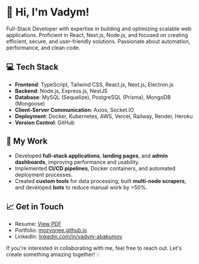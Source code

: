 # 👋 Hi, I'm Vadym!

Full-Stack Developer with expertise in building and optimizing scalable web applications. Proficient in React, Next.js, Node.js, and focused on creating efficient, secure, and user-friendly solutions. Passionate about automation, performance, and clean code.

## 💻 Tech Stack
- **Frontend**: TypeScript, Tailwind CSS, React.js, Next.js, Electron.js
- **Backend**: Node.js, Express.js, NestJS
- **Database**: MySQL (Sequelize), PostgreSQL (Prisma), MongoDB (Mongoose)
- **Client-Server Communication**: Axios, Socket.IO
- **Deployment**: Docker, Kubernetes, AWS, Vercel, Railway, Render, Heroku
- **Version Control**: GitHub

## 🚀 My Work
- Developed **full-stack applications**, **landing pages**, and **admin dashboards**, improving performance and usability.
- Implemented **CI/CD pipelines**, Docker containers, and automated deployment processes.
- Created **custom tools** for data processing, built **multi-node scrapers**, and developed **bots** to reduce manual work by >50%.

## 📈 Get in Touch

- Resume: [View PDF](https://github.com/mozyonee/mozyonee/blob/main/resume.pdf)
- Portfolio: [mozyonee.github.io](https://mozyonee.github.io)
- LinkedIn: [linkedin.com/in/vadym-abakumov](https://www.linkedin.com/in/vadym-abakumov/)

If you're interested in collaborating with me, feel free to reach out. Let's create something amazing together! 💡
